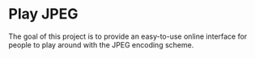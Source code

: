 # Play JPEG

The goal of this project is to provide an easy-to-use online interface for people to play around with the JPEG encoding scheme.
